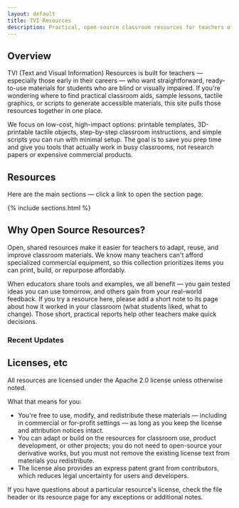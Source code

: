 ```yaml
---
layout: default
title: TVI Resources
description: Practical, open-source classroom resources for teachers of students who are blind or visually impaired.
---
```



## Overview

TVI (Text and Visual Information) Resources is built for teachers — especially those early in their careers — who want straightforward, ready-to-use materials for students who are blind or visually impaired. If you're wondering where to find practical classroom aids, sample lessons, tactile graphics, or scripts to generate accessible materials, this site pulls those resources together in one place.

We focus on low-cost, high-impact options: printable templates, 3D-printable tactile objects, step-by-step classroom instructions, and simple scripts you can run with minimal setup. The goal is to save you prep time and give you tools that actually work in busy classrooms, not research papers or expensive commercial products.

## Resources

Here are the main sections — click a link to open the section page:

{% include sections.html %}

## Why Open Source Resources?

Open, shared resources make it easier for teachers to adapt, reuse, and improve classroom materials. We know many teachers can't afford specialized commercial equipment, so this collection prioritizes items you can print, build, or repurpose affordably.

When educators share tools and examples, we all benefit — you gain tested ideas you can use tomorrow, and others gain from your real-world feedback. If you try a resource here, please add a short note to its page about how it worked in your classroom (what students liked, what to change). Those short, practical reports help other teachers make quick decisions.



### Recent Updates


## Licenses, etc

All resources are licensed under the Apache 2.0 license unless otherwise noted.

What that means for you:

- You're free to use, modify, and redistribute these materials — including in commercial or for-profit settings — as long as you keep the license and attribution notices intact.
- You can adapt or build on the resources for classroom use, product development, or other projects; you do not need to open-source your derivative works, but you must not remove the existing license text from materials you redistribute.
- The license also provides an express patent grant from contributors, which reduces legal uncertainty for users and developers.

If you have questions about a particular resource's license, check the file header or its resource page for any exceptions or additional notes.
